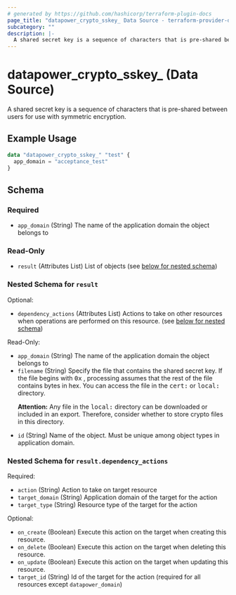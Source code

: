 ```yaml
---
# generated by https://github.com/hashicorp/terraform-plugin-docs
page_title: "datapower_crypto_sskey_ Data Source - terraform-provider-datapower"
subcategory: ""
description: |-
  A shared secret key is a sequence of characters that is pre-shared between users for use with symmetric encryption.
---
```


# datapower_crypto_sskey_ (Data Source)

A shared secret key is a sequence of characters that is pre-shared between users for use with symmetric encryption.

## Example Usage

```terraform
data "datapower_crypto_sskey_" "test" {
  app_domain = "acceptance_test"
}
```

<!-- schema generated by tfplugindocs -->
## Schema

### Required

- `app_domain` (String) The name of the application domain the object belongs to

### Read-Only

- `result` (Attributes List) List of objects (see [below for nested schema](#nestedatt--result))

<a id="nestedatt--result"></a>
### Nested Schema for `result`

Optional:

- `dependency_actions` (Attributes List) Actions to take on other resources when operations are performed on this resource. (see [below for nested schema](#nestedatt--result--dependency_actions))

Read-Only:

- `app_domain` (String) The name of the application domain the object belongs to
- `filename` (String) Specify the file that contains the shared secret key. If the file begins with <tt>0x</tt> , processing assumes that the rest of the file contains bytes in hex. You can access the file in the <tt>cert:</tt> or <tt>local:</tt> directory. <p><b>Attention:</b> Any file in the <tt>local:</tt> directory can be downloaded or included in an export. Therefore, consider whether to store crypto files in this directory.</p>
- `id` (String) Name of the object. Must be unique among object types in application domain.

<a id="nestedatt--result--dependency_actions"></a>
### Nested Schema for `result.dependency_actions`

Required:

- `action` (String) Action to take on target resource
- `target_domain` (String) Application domain of the target for the action
- `target_type` (String) Resource type of the target for the action

Optional:

- `on_create` (Boolean) Execute this action on the target when creating this resource.
- `on_delete` (Boolean) Execute this action on the target when deleting this resource.
- `on_update` (Boolean) Execute this action on the target when updating this resource.
- `target_id` (String) Id of the target for the action (required for all resources except `datapower_domain`)
